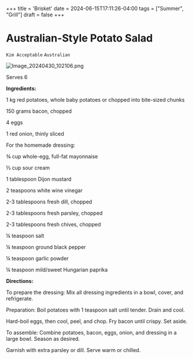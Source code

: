 +++
title = 'Brisket'
date = 2024-06-15T17:11:26-04:00
tags = ["Summer", "Grill"]
draft = false
+++
# Australian-Style Potato Salad

`Kim Acceptable` `Australian`

![Image_20240430_102106.png](image/Image_20240430_102106.png)

Serves 6

**Ingredients:**

1 kg red potatoes, whole baby potatoes or chopped into bite-sized chunks

150 grams bacon, chopped

4 eggs

1 red onion, thinly sliced

For the homemade dressing:

¾ cup whole-egg, full-fat mayonnaise

⅓ cup sour cream

1 tablespoon Dijon mustard

2 teaspoons white wine vinegar

2-3 tablespoons fresh dill, chopped

2-3 tablespoons fresh parsley, chopped

2-3 tablespoons fresh chives, chopped

¼ teaspoon salt

¼ teaspoon ground black pepper

¼ teaspoon garlic powder

¼ teaspoon mild/sweet Hungarian paprika

**Directions:**

To prepare the dressing: Mix all dressing ingredients in a bowl, cover, and refrigerate.

Preparation: Boil potatoes with 1 teaspoon salt until tender. Drain and cool.

Hard-boil eggs, then cool, peel, and chop. Fry bacon until crispy. Set aside.

To assemble: Combine potatoes, bacon, eggs, onion, and dressing in a large bowl. Season as desired.

Garnish with extra parsley or dill. Serve warm or chilled.
